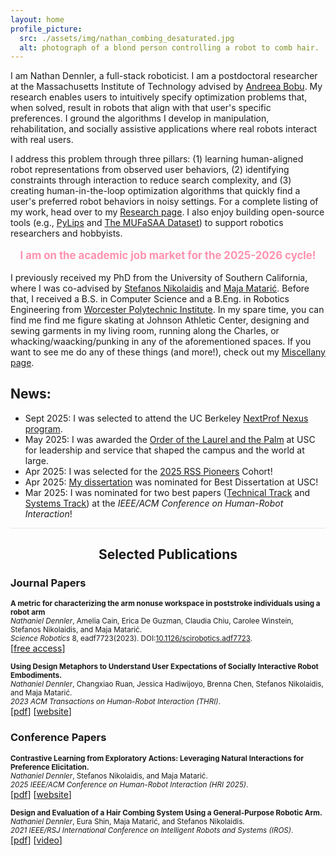 ```yaml
---
layout: home
profile_picture:
  src: ./assets/img/nathan_combing_desaturated.jpg
  alt: photograph of a blond person controlling a robot to comb hair.
---
```



  I am Nathan Dennler, a full-stack roboticist. I am a postdoctoral researcher at the Massachusetts Institute of Technology advised by <a href="https://www.mit.edu/~abobu/">Andreea Bobu</a>. My research enables users to intuitively specify optimization problems that, when solved, result in robots that align with that user's specific preferences. I ground the algorithms I develop in manipulation, rehabilitation, and socially assistive applications where real robots interact with real users. 

  I address this problem through three pillars: (1) learning human-aligned robot representations from observed user behaviors, (2) identifying constraints through interaction to reduce search complexity, and (3) creating human-in-the-loop optimization algorithms that quickly find a user's preferred robot behaviors in noisy settings. For a complete listing of my work, head over to my <a href="/research">Research page</a>. I also enjoy building open-source tools (e.g., <a href="https://pylips.readthedocs.io/en/latest/">PyLips</a> and <a href="https://interaction-lab.github.io/robot-metaphors/">The MUFaSAA Dataset</a>) to support robotics researchers and hobbyists.

<p style="color: #FF91AF; font-weight: bold; text-align:center; font-size: 1.2em;">
  I am on the academic job market for the 2025-2026 cycle!
</p>

<p>
  I previously received my PhD from the University of Southern California, where I was co-advised by <a href="https://stefanosnikolaidis.net/">Stefanos Nikolaidis</a> and <a href="http://maja-mataric.web.app">Maja Matarić</a>. Before that, I received a B.S. in Computer Science and a B.Eng. in Robotics Engineering from <a href="https://www.wpi.edu/">Worcester Polytechnic Institute</a>. In my spare time, you can find me find me figure skating at Johnson Athletic Center, designing and sewing garments in my living room, running along the Charles, or whacking/waacking/punking in any of the aforementioned spaces. If you want to see me do any of these things (and more!), check out my <a href="/miscellany">Miscellany page</a>.
</p>


## News:
- Sept 2025: I was selected to attend the UC Berkeley [NextProf Nexus program](https://nextprof.engin.umich.edu/nextprof-nexus/).
- May 2025: I was awarded the [Order of the Laurel and the Palm](https://studentrecognition.usc.edu/the-awards/) at USC for leadership and service that shaped the campus and the world at large. 
- Apr 2025: I was selected for the [2025 RSS Pioneers](https://sites.google.com/view/rsspioneers2025/) Cohort!
- Apr 2025: [My dissertation](https://digitallibrary.usc.edu/Share/300et24g16gsvbm51yw2u1r3kg11chvt) was nominated for Best Dissertation at USC!
- Mar 2025: I was nominated for two best papers ([Technical Track](https://dl.acm.org/doi/10.5555/3721488.3721584) and [Systems Track](https://dl.acm.org/doi/10.5555/3721488.3721564)) at the _IEEE/ACM Conference on Human-Robot Interaction_!


<hr style="background-color:#e8e8e8;border:none;height:1px;">
<h2 style="text-align:center;">
Selected Publications
</h2>
<h3 style="text-align:left;">
Journal Papers
</h3>
<p>
  <small>
  <b> A metric for characterizing the arm nonuse workspace in poststroke individuals using a robot arm </b><br>
  <i>Nathaniel Dennler</i>, Amelia Cain, Erica De Guzman, Claudia Chiu, Carolee Winstein, Stefanos Nikolaidis, and Maja Matarić. <br>
  <i>Science Robotics</i> 8, eadf7723(2023). DOI:<a href="https://www.science.org/stoken/author-tokens/ST-1549/full">10.1126/scirobotics.adf7723</a>.<br>
  </small>
  [<a href="https://www.science.org/stoken/author-tokens/ST-1549/full">free access</a>]
</p>

<p>
  <small>
  <b>Using Design Metaphors to Understand User Expectations of Socially Interactive Robot Embodiments. </b><br>
  <i>Nathaniel Dennler</i>, Changxiao Ruan, Jessica Hadiwijoyo, Brenna Chen, Stefanos Nikolaidis, and Maja Matarić. <br>
  <i>2023 ACM Transactions on Human-Robot Interaction (THRI)</i>.<br>
  </small>
  [<a href="https://dl.acm.org/doi/abs/10.1145/3550489">pdf</a>] [<a href="https://interaction-lab.github.io/robot-metaphors/">website</a>]
</p>

<h3 style="text-align:left;">
Conference Papers
</h3>

<p>
  <small>
  <b>Contrastive Learning from Exploratory Actions: Leveraging Natural Interactions for Preference Elicitation. </b><br>
  <i>Nathaniel Dennler</i>, Stefanos Nikolaidis, and Maja Matarić. <br>
  <i>2025 IEEE/ACM Conference on Human-Robot Interaction (HRI 2025)</i>.<br>
  </small>
  [<a href="https://dl.acm.org/doi/10.5555/3721488.3721584">pdf</a>] [<a href="https://interaction-lab.github.io/CLEA/">website</a>]
</p>

<p>
  <small>
  <b>Design and Evaluation of a Hair Combing System Using a General-Purpose Robotic Arm. </b><br>
  <i>Nathaniel Dennler</i>, Eura Shin, Maja Matarić, and Stefanos Nikolaidis. <br>
  <i>2021 IEEE/RSJ International Conference on Intelligent Robots and Systems (IROS)</i>.<br>
  </small>
  [<a href="https://ieeexplore.ieee.org/document/9636768">pdf</a>] [<a href="https://youtu.be/FJ8jtZohNak">video</a>]<!-- [<a href="https://youtu.be/FJ8jtZohNak">presentation</a>] -->
</p>
